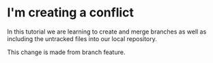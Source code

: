 # I'm creating a conflict

In this tutorial we are learning to create and merge branches as well as including the untracked files into our local repository.

This change is made from branch feature.

